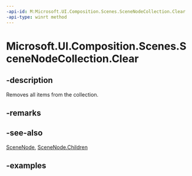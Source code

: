 ```yaml
---
-api-id: M:Microsoft.UI.Composition.Scenes.SceneNodeCollection.Clear
-api-type: winrt method
---
```


<!-- Method syntax.
public void SceneNodeCollection.Clear()
-->

# Microsoft.UI.Composition.Scenes.SceneNodeCollection.Clear

## -description

Removes all items from the collection.

## -remarks

## -see-also

[SceneNode](scenenode.md), [SceneNode.Children](scenenode_children.md)

## -examples

